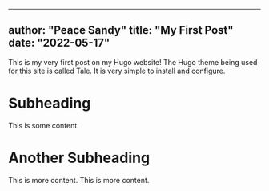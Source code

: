 ---
author: "Peace Sandy"
title: "My First Post"
date: "2022-05-17"
----
This is my very first post on my Hugo website!
The Hugo theme being used for this site is called Tale.
It is very simple to install and configure.
# Subheading
This is some content.
# Another Subheading
This is more content.
This is more content.


